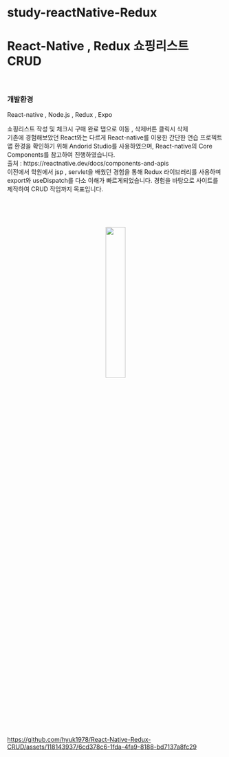 # study-reactNative-Redux

<h1>React-Native , Redux 쇼핑리스트 CRUD</h1>
<br>
<h3> 
  개발환경
</h3>
<p>React-native , Node.js , Redux , Expo</p>
<p>
  쇼핑리스트 작성 및 체크시 구매 완료 탭으로 이동 , 삭제버튼 클릭시 삭제<br>
  기존에 경험해보았던 React와는 다르게 React-native를 이용한 간단한 연습 프로젝트
  앱 환경을 확인하기 위해 Andorid Studio를 사용하였으며,
  React-native의 Core Components를 참고하여 진행하였습니다. <br>
  출처 : <a href:'https://reactnative.dev/docs/components-and-apis'>https://reactnative.dev/docs/components-and-apis</a> <br>
  이전에서 학원에서 jsp , servlet을 배웠던 경험을 통해 Redux 라이브러리를 사용하며 export와 useDispatch를 다소 이해가 빠르게되었습니다.
  경험을 바탕으로 사이트를 제작하여 CRUD 작업까지 목표입니다.
</p>
<br><br><br>
<p align="center">
  <img width="30%" src="https://github.com/hyuk1978/study-reactNative-Redux/assets/118143937/d3cb18a3-e803-4b99-aa67-f5c66db0e16f">
</p>

https://github.com/hyuk1978/React-Native-Redux-CRUD/assets/118143937/6cd378c6-1fda-4fa9-8188-bd7137a8fc29

